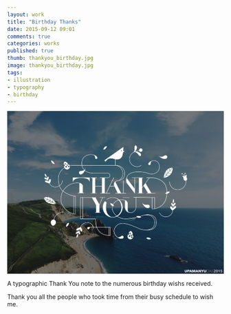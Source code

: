 ```yaml
---
layout: work
title: "Birthday Thanks"
date: 2015-09-12 09:01
comments: true
categories: works
published: true
thumb: thankyou_birthday.jpg
image: thankyou_birthday.jpg
tags:
- illustration
- typography
- birthday
---
```


<img src="/images/works/thankyou_birthday.jpg" align="middle"/>

A typographic Thank You note to the numerous birthday wishs received.

Thank you all the people who took time from their busy schedule to wish me.